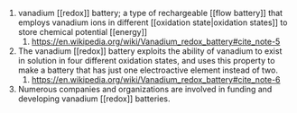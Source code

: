 1. vanadium [[redox]] battery; a type of rechargeable [[flow battery]] that employs vanadium ions in different [[oxidation state|oxidation states]] to store chemical potential [[energy]]
	1. https://en.wikipedia.org/wiki/Vanadium_redox_battery#cite_note-5
2. The vanadium [[redox]] battery exploits the ability of vanadium to exist in solution in four different oxidation states, and uses this property to make a battery that has just one electroactive element instead of two.
	1. https://en.wikipedia.org/wiki/Vanadium_redox_battery#cite_note-6
3. Numerous companies and organizations are involved in funding and developing vanadium [[redox]] batteries.
